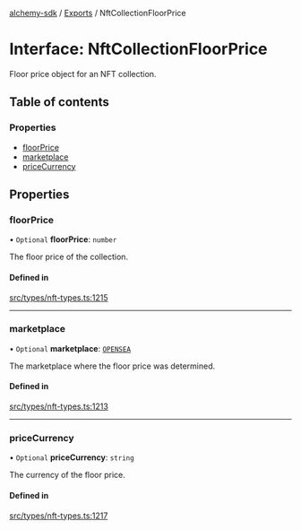 [alchemy-sdk](../README.md) / [Exports](../modules.md) / NftCollectionFloorPrice

# Interface: NftCollectionFloorPrice

Floor price object for an NFT collection.

## Table of contents

### Properties

- [floorPrice](NftCollectionFloorPrice.md#floorprice)
- [marketplace](NftCollectionFloorPrice.md#marketplace)
- [priceCurrency](NftCollectionFloorPrice.md#pricecurrency)

## Properties

### floorPrice

• `Optional` **floorPrice**: `number`

The floor price of the collection.

#### Defined in

[src/types/nft-types.ts:1215](https://github.com/alchemyplatform/alchemy-sdk-js/blob/873c9882/src/types/nft-types.ts#L1215)

___

### marketplace

• `Optional` **marketplace**: [`OPENSEA`](../enums/NftCollectionMarketplace.md#opensea)

The marketplace where the floor price was determined.

#### Defined in

[src/types/nft-types.ts:1213](https://github.com/alchemyplatform/alchemy-sdk-js/blob/873c9882/src/types/nft-types.ts#L1213)

___

### priceCurrency

• `Optional` **priceCurrency**: `string`

The currency of the floor price.

#### Defined in

[src/types/nft-types.ts:1217](https://github.com/alchemyplatform/alchemy-sdk-js/blob/873c9882/src/types/nft-types.ts#L1217)
